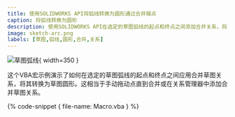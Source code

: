 ```yaml
---
title: 使用SOLIDWORKS API将弧线转换为圆形通过合并端点
caption: 将弧线转换为圆形
description: 使用SOLIDWORKS API在选定的草图弧线的起点和终点之间添加合并关系，将其转换为草图圆形的VBA宏示例
image: sketch-arc.png
labels: [草图,弧线,圆形,合并,关系]
---
```

![草图弧线](sketch-arc.png){ width=350 }

这个VBA宏示例演示了如何在选定的草图弧线的起点和终点之间应用合并草图关系，将其转换为草图圆形。这相当于手动拖动点直到合并或在关系管理器中添加合并草图关系。

{% code-snippet { file-name: Macro.vba } %}